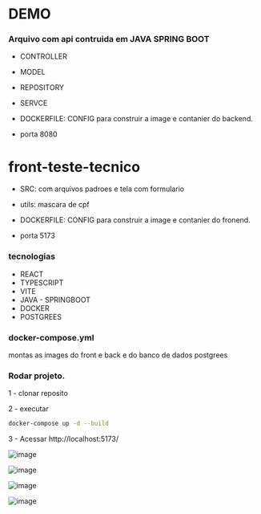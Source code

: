 # DEMO

### Arquivo com api contruida em JAVA SPRING BOOT
- CONTROLLER
- MODEL
- REPOSITORY
- SERVCE

- DOCKERFILE: CONFIG para construir a image e contanier do backend.
- porta 8080

# front-teste-tecnico
- SRC: com arquivos padroes e tela com formulario
- utils: mascara de cpf

- DOCKERFILE: CONFIG para construir a image e contanier do fronend.
- porta 5173

### tecnologias 
- REACT
- TYPESCRIPT
- VITE
- JAVA - SPRINGBOOT
- DOCKER
- POSTGREES

### docker-compose.yml

montas as images do front e back e do banco de dados postgrees

### Rodar projeto.

1 - clonar reposito

2 - executar
```bash
docker-compose up -d --build
```

3 - Acessar
http://localhost:5173/


![image](https://github.com/user-attachments/assets/d8ed8e53-843f-440e-82b8-909e4b21002b)

![image](https://github.com/user-attachments/assets/fce8acec-c426-4c30-9817-a2e0a7e3c6b8)

![image](https://github.com/user-attachments/assets/182d6e03-62ee-412d-ba3c-9d191cee1cea)

![image](https://github.com/user-attachments/assets/41ff3694-9c8b-4e64-b8fa-b934c1c5aff0)



